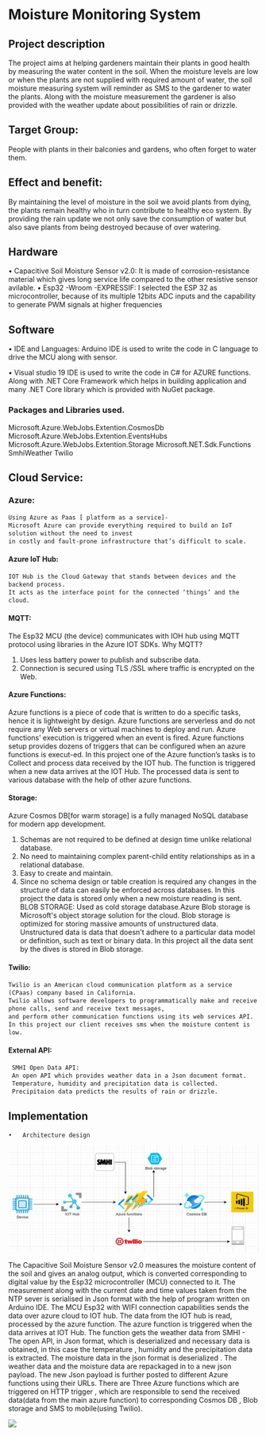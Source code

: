 # Moisture Monitoring System
##  Project description
The project aims at helping gardeners maintain their plants in good health by measuring the water content in the soil.
When the moisture levels are low or when the plants are not supplied with required amount of water, the soil moisture measuring 
system will reminder as SMS to the gardener to water the plants. Along with the moisture measurement the gardener is also provided with the weather
update about possibilities of rain or drizzle.

 ##  Target Group:
People with plants in their balconies and gardens, who often forget to water them.

##  Effect and benefit:
By maintaining the level of moisture in the soil we avoid plants from dying, the plants remain healthy who in turn contribute to healthy eco system.
By providing the rain update we not only save the consumption of water but also save plants from being destroyed because of over watering.

## 	Hardware
•	Capacitive Soil Moisture Sensor v2.0:
  It is made of corrosion-resistance material which gives long service life compared to the other resistive sensor avilable.
•	Esp32 -Wroom -EXPRESSIF: 
  I selected the ESP 32 as microcontroller, because of its multiple 12bits ADC inputs and the capability to generate PWM signals at higher frequencies 
## Software
• IDE and Languages:
  Arduino IDE is used to write the code in C language to drive the MCU along with sensor.

• Visual studio 19 IDE is used to write the code in C# for AZURE functions.
 	Along with .NET Core Framework which helps in building application and many .NET Core library which is provided with  NuGet package.
### 	Packages and Libraries used.
  Microsoft.Azure.WebJobs.Extention.CosmosDb
  Microsoft.Azure.WebJobs.Extention.EventsHubs
  Microsoft.Azure.WebJobs.Extention.Storage
  Microsoft.NET.Sdk.Functions
  SmhiWeather
  Twilio
## 	Cloud Service:
   ### Azure:
    Using Azure as Paas [ platform as a service]-
    Microsoft Azure can provide everything required to build an IoT solution without the need to invest
    in costly and fault-prone infrastructure that’s difficult to scale.
#### Azure IoT Hub:

    IOT Hub is the Cloud Gateway that stands between devices and the backend process.
    It acts as the interface point for the connected ‘things’ and the cloud.

####    MQTT:
   The Esp32 MCU (the device) communicates with IOH hub using MQTT protocol using libraries in the Azure IOT SDKs.
   Why MQTT?
   1.	Uses less battery power to publish and subscribe data.
   2.	Connection is secured using TLS /SSL where traffic is encrypted on the Web.

#### Azure Functions:
  Azure functions is a piece of code that is written to do a specific tasks, hence it is lightweight by design.
  Azure functions are serverless and do not require any Web servers or virtual machines to deploy and run. 
  Azure functions’ execution is triggered when an event is fired. Azure functions setup provides dozens of triggers that can be
  configured when an azure functions is execut-ed. 
  In this project one of the Azure function’s tasks is to Collect and process data received by the IOT hub.
  The function is triggered when a new data arrives at the IOT Hub. The processed data is sent to various database with the help of other azure functions.
  
#### Storage:
   Azure Cosmos DB[for warm storage] is a fully managed NoSQL database for modern app development.
  1. Schemas are not required to be defined at design time unlike relational     database. 
  2. No need to maintaining  complex parent-child entity relationships as in a  relational database.
  3. Easy to create and maintain.
  4. Since no schema design or table creation is required any changes in the structure of data can easily be enforced across databases.
  In this project the data is stored only when a new moisture reading is sent.
  BLOB STORAGE:
  Used as cold storage database.Azure Blob storage is Microsoft's object storage solution for the cloud.
  Blob storage is optimized for storing massive amounts of unstructured data. Unstructured data is data that doesn't adhere to 
  a particular data model or definition, such as text or binary data.
  In this project all the data sent by the dives is stored in Blob storage.
  
#### 	Twilio:

    Twilio is an American cloud communication platform as a service (CPaas) company based in California.  
    Twilio allows software developers to programmatically make and receive phone calls, send and receive text messages,
    and perform other communication functions using its web services API.
    In this project our client receives sms when the moisture content is low.
    
#### 	External API:
     SMHI Open Data API:
     An open API which provides weather data in a Json document format.
     Temperature, humidity and precipitation data is collected.
     Precipitaion data predicts the results of rain or drizzle.
     
    
 ##  	Implementation
    •	Architecture design
  <img src="ArchitectureDesign.jpg"> 
      
    
    
     

The Capacitive Soil Moisture Sensor v2.0 measures the moisture content of the soil and gives an analog output,
which is converted corresponding to digital value  by the Esp32 microcontroller (MCU) connected to it. 
The measurement along with the current date and time  values taken  from the NTP sever is serialised in Json format with the help of program written on Arduino IDE. 
The MCU Esp32 with WIFI connection capabilities sends the data over azure cloud to IOT hub. 
The data from the IOT hub is read, processed by the azure function.  The azure function is triggered when the data arrives at IOT Hub.
The function gets the weather data from SMHI - The open API, in Json format, which is deserialized and necessary data is obtained,
in this case the temperature , humidity and the precipitation data is extracted. 
The moisture data in the json format is deserialized . The  weather data and the moisture data are  repackaged in to a new  json payload.
The new Json payload is further posted to different Azure functions using their URLs.
There are Three Azure functions which are triggered on HTTP trigger ,
which are responsible to send the received data(data from the main azure function) to corresponding Cosmos DB , Blob storage and SMS to mobile(using Twilio).

 <img src="ArchitectureDesign2.jpg">


  





    

